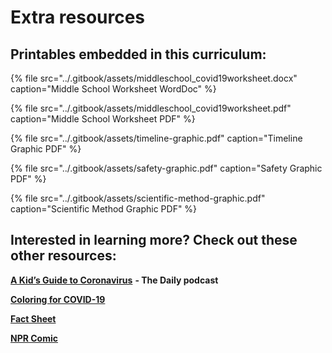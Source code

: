 # Extra resources

## Printables embedded in this curriculum:

{% file src="../.gitbook/assets/middleschool\_covid19worksheet.docx" caption="Middle School Worksheet WordDoc" %}

{% file src="../.gitbook/assets/middleschool\_covid19worksheet.pdf" caption="Middle School Worksheet PDF" %}

{% file src="../.gitbook/assets/timeline-graphic.pdf" caption="Timeline Graphic PDF" %}

{% file src="../.gitbook/assets/safety-graphic.pdf" caption="Safety Graphic PDF" %}

{% file src="../.gitbook/assets/scientific-method-graphic.pdf" caption="Scientific Method Graphic PDF" %}

## **Interested in learning more? Check out these other resources:**

[**A Kid’s Guide to Coronavirus**](https://www.nytimes.com/2020/03/27/podcasts/the-daily/kids-coronavirus.html) **- The Daily podcast**

[**Coloring for COVID-19**](http://www.coloringforcovid.com/)

[**Fact Sheet**](https://drive.google.com/file/d/1Az2n7Xa1f_GTJApr5gFvlcanOggWcCWq/view)

[**NPR Comic**](https://www.npr.org/sections/goatsandsoda/2020/02/28/809580453/just-for-kids-a-comic-exploring-the-new-coronavirus)

